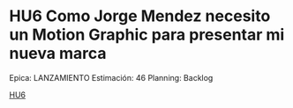 # HU6 Como Jorge Mendez necesito un Motion Graphic para presentar mi nueva marca

Epica: LANZAMIENTO
Estimación: 46
Planning: Backlog

[HU6](./HU6-5115e049-59a5-47e1-806d-ecad7c3ba479.csv)